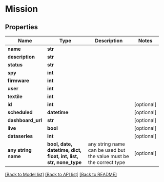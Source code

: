 # Mission


## Properties
Name | Type | Description | Notes
------------ | ------------- | ------------- | -------------
**name** | **str** |  | 
**description** | **str** |  | 
**status** | **str** |  | 
**spy** | **int** |  | 
**firmware** | **int** |  | 
**user** | **int** |  | 
**textile** | **int** |  | 
**id** | **int** |  | [optional] 
**scheduled** | **datetime** |  | [optional] 
**dashboard_url** | **str** |  | [optional] 
**live** | **bool** |  | [optional] 
**dataseries** | **int** |  | [optional] 
**any string name** | **bool, date, datetime, dict, float, int, list, str, none_type** | any string name can be used but the value must be the correct type | [optional]

[[Back to Model list]](../README.md#documentation-for-models) [[Back to API list]](../README.md#documentation-for-api-endpoints) [[Back to README]](../README.md)


